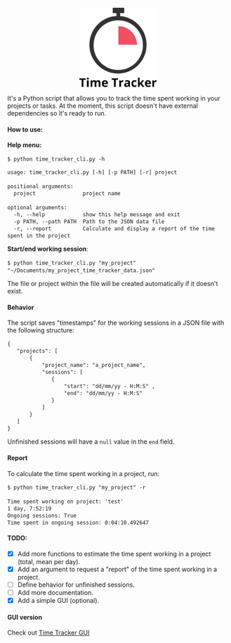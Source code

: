 
<p align="center">
  <img height=180 src="readme_assets/logo.png">
</p>

It's a Python script that allows you to track the time spent working in your projects or tasks.
At the moment, this script doesn't have external dependencies so it's ready to run.

#### How to use:

**Help menu:**

`$ python time_tracker_cli.py -h`

```
usage: time_tracker_cli.py [-h] [-p PATH] [-r] project

positional arguments:
  project               project name

optional arguments:
  -h, --help            show this help message and exit
  -p PATH, --path PATH  Path to the JSON data file
  -r, --report          Calculate and display a report of the time spent in the project
```

**Start/end working session**:

`$ python time_tracker_cli.py "my_project" "~/Documents/my_project_time_tracker_data.json"`

The file or project within the file will be created automatically if it doesn't exist.


#### Behavior

The script saves "timestamps" for the working sessions in a JSON file with the following structure:

```
{
   "projects": [
       {
           "project_name": "a_project_name",
           "sessions": [
              {
                  "start": "dd/mm/yy - H:M:S" ,
                  "end": "dd/mm/yy - H:M:S"
              }
           ]
       }
   ]
}
```
Unfinished sessions will have a `null` value in the `end` field.

#### Report

To calculate the time spent working in a project, run:

```
$ python time_tracker_cli.py "my_project" -r

Time spent working on project: 'test'
1 day, 7:52:19
Ongoing sessions: True
Time spent in ongoing session: 0:04:10.492647
```

#### TODO:

- [x] Add more functions to estimate the time spent working in a project (total, mean per day).
- [x] Add an argument to request a "report" of the time spent working in a project.
- [ ] Define behavior for unfinished sessions.
- [ ] Add more documentation.
- [x] Add a simple GUI (optional). 

#### GUI version

Check out [Time Tracker GUI](https://github.com/pazitos10/time-tracker)
